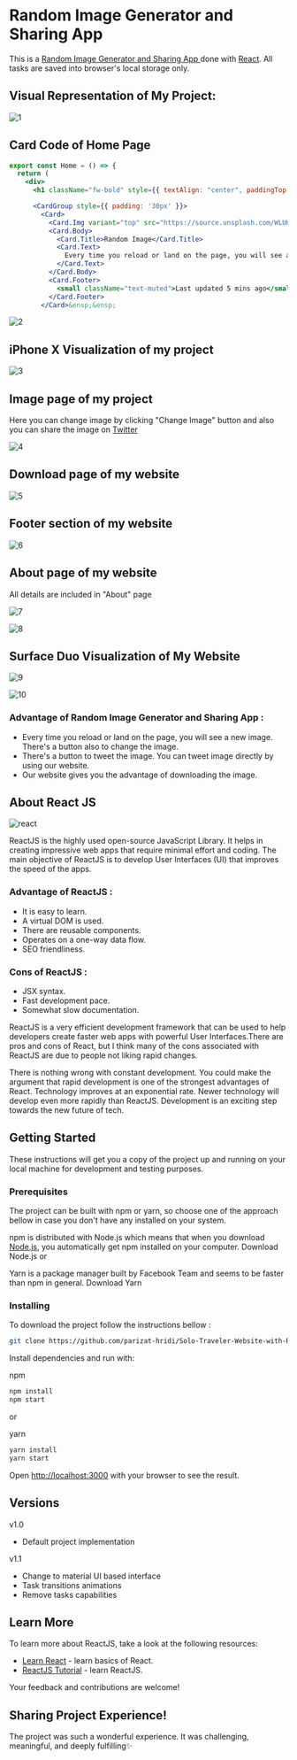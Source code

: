 # Random Image Generator and Sharing App 
This is a [Random Image Generator and Sharing App ](https://6jbps.csb.app/home) done with [React](https://reactjs.org/). All tasks are saved into browser's local storage only.

## Visual Representation of My Project:

![1](https://user-images.githubusercontent.com/43074604/124994889-63c4e200-e068-11eb-89d0-b2710573292d.PNG)

## Card Code of Home Page
```jsx
export const Home = () => {
  return (
    <div>
      <h1 className="fw-bold" style={{ textAlign: "center", paddingTop: "15px" }}> Important Features!</h1>

      <CardGroup style={{ padding: '30px' }}>
        <Card>
          <Card.Img variant="top" src="https://source.unsplash.com/WLUHO9A_xik/1500x500" />
          <Card.Body>
            <Card.Title>Random Image</Card.Title>
            <Card.Text>
              Every time you reload or land on the page, you will see a new image. There's a button also to change the image.
            </Card.Text>
          </Card.Body>
          <Card.Footer>
            <small className="text-muted">Last updated 5 mins ago</small>
          </Card.Footer>
        </Card>&ensp;&ensp;
```

![2](https://user-images.githubusercontent.com/43074604/124994897-66273c00-e068-11eb-9e27-bc8f568e2a3e.PNG)

##  iPhone X Visualization of my project
![3](https://user-images.githubusercontent.com/43074604/124994903-68899600-e068-11eb-9724-9ce0b44323fe.PNG)

## Image page of my project
Here you can change image by clicking "Change Image" button and also you can share the image on [Twitter](https://twitter.com/home)

![4](https://user-images.githubusercontent.com/43074604/124994906-6a535980-e068-11eb-9dc8-d9e8b50a0351.PNG)

## Download page of my website

![5](https://user-images.githubusercontent.com/43074604/124994912-6cb5b380-e068-11eb-905e-3c4741e9b6a1.PNG)

## Footer section of my website

![6](https://user-images.githubusercontent.com/43074604/124994921-6fb0a400-e068-11eb-916e-8020f2fb8f50.PNG)

## About page of my website
All details are included in "About" page

![7](https://user-images.githubusercontent.com/43074604/124994928-717a6780-e068-11eb-895b-01221865aebf.PNG)

![8](https://user-images.githubusercontent.com/43074604/124994939-73442b00-e068-11eb-9629-651149a2b58a.PNG)

## Surface Duo Visualization of My Website

![9](https://user-images.githubusercontent.com/43074604/124994946-74755800-e068-11eb-9f2b-35fd4e18f032.PNG)

![10](https://user-images.githubusercontent.com/43074604/124994954-763f1b80-e068-11eb-925f-fed7c8300559.PNG)

### Advantage of Random Image Generator and Sharing App :

* Every time you reload or land on the page, you will see a new image. There's a button also to change the image.
* There's a button to tweet the image. You can tweet image directly by using our website.
*  Our website gives you the advantage of downloading the image.

## About React JS
![react](https://user-images.githubusercontent.com/43074604/124001629-a77b7400-d9f6-11eb-9ba7-6fd4320a961c.png)

ReactJS is the highly used open-source JavaScript Library. It helps in creating impressive web apps that require minimal effort and coding. The main objective of ReactJS is to develop User Interfaces (UI) that improves the speed of the apps. 

### Advantage of ReactJS :

* It is easy to learn.
* A virtual DOM is used.
* There are reusable components.
* Operates on a one-way data flow.
* SEO friendliness.


### Cons of ReactJS :

* JSX syntax.
* Fast development pace.
* Somewhat slow documentation.

ReactJS is a very efficient development framework that can be used to help developers create faster web apps with powerful User Interfaces.There are pros and cons of React, but I think many of the cons associated with ReactJS are due to people not liking rapid changes. 

There is nothing wrong with constant development. You could make the argument that rapid development is one of the strongest advantages of React. Technology improves at an  exponential rate. Newer technology will develop even more rapidly than ReactJS. Development is an exciting step towards the new future of tech. 


## Getting Started

These instructions will get you a copy of the project up and running on your local machine for development and testing purposes.

### Prerequisites

The project can be built with npm or yarn, so choose one of the approach bellow in case you don't have any installed on your system.

npm is distributed with Node.js which means that when you download [Node.js](https://nodejs.org/en/), you automatically get npm installed on your computer. Download Node.js
or

Yarn is a package manager built by Facebook Team and seems to be faster than npm in general. Download Yarn

### Installing

To download the project follow the instructions bellow :
 
```bash
git clone https://github.com/parizat-hridi/Solo-Traveler-Website-with-React.git
```

Install dependencies and run with:

npm

```bash
npm install
npm start
```

or

yarn

```bash
yarn install
yarn start
```

Open [http://localhost:3000](http://localhost:3000) with your browser to see the result.

## Versions
v1.0

* Default project implementation

v1.1

* Change to material UI based interface
* Task transitions animations
* Remove tasks capabilities


## Learn More

To learn more about ReactJS, take a look at the following resources:

- [Learn React](https://www.codecademy.com/learn/react-101?g_network=g&g_device=c&g_adid=518718871326&g_keyword=%2Blearn%20%2Breactjs&g_acctid=243-039-7011&g_adtype=search&g_adgroupid=126771679424&g_keywordid=kwd-301685830785&g_campaign=ROW+Language%3A+Basic+-+Broad&g_campaignid=10947274266&utm_id=t_kwd-301685830785:ag_126771679424:cp_10947274266:n_g:d_c&utm_term=%2Blearn%20%2Breactjs&utm_campaign=ROW%20Language%3A%20Basic%20-%20Broad&utm_source=google&utm_medium=paid-search&utm_content=518718871326&hsa_acc=2430397011&hsa_cam=10947274266&hsa_grp=126771679424&hsa_ad=518718871326&hsa_src=g&hsa_tgt=kwd-301685830785&hsa_kw=%2Blearn%20%2Breactjs&hsa_mt=b&hsa_net=adwords&hsa_ver=3&gclid=CjwKCAjwrPCGBhALEiwAUl9X074rDKZ1EAZS_HYOP5T_yA1bF2H2gWC6s-Efyj58yZDtHcvG4rJhShoCuLEQAvD_BwE) - learn basics of React.
- [ReactJS Tutorial](https://www.javatpoint.com/reactjs-tutorial) - learn ReactJS.

Your feedback and contributions are welcome!

## Sharing Project Experience!
The project was such a wonderful experience. It was challenging, meaningful, and deeply fulfilling✨


